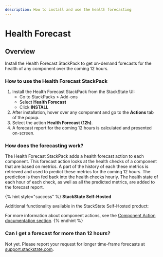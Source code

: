```yaml
---
description: How to install and use the health forecasting
---
```


# Health Forecast

## Overview

Install the Health Forecast StackPack to get on-demand forecasts for the health of any component over the coming 12 hours.

### How to use the Health Forecast StackPack

1. Install the Health Forecast StackPack from the StackState UI:
   * Go to StackPacks &gt; Add-ons
   * Select **Health Forecast**
   * Click **INSTALL**
2. After installation, hover over any component and go to the **Actions** tab of the popup.
3. Select the action **Health Forecast \(12h\)**.
4. A forecast report for the coming 12 hours is calculated and presented on-screen.

### How does the forecasting work?

The Health Forecast StackPack adds a health forecast action to each component. This forecast action looks at the health checks of a component that are based on metrics. A part of the history of each these metrics is retrieved and used to predict these metrics for the coming 12 hours. The prediction is then fed back into the health checks hourly. The health state of each hour of each check, as well as all the predicted metrics, are added to the forecast report.

{% hint style="success" %}
**StackState Self-Hosted**

Additional functionality available in the StackState Self-Hosted product:

For more information about component actions, see the [Component Action documentation section](../../configure/topology/component_actions.md).
{% endhint %}

### Can I get a forecast for more than 12 hours?

Not yet. Please report your request for longer time-frame forecasts at [support.stackstate.com](https://support.stackstate.com).
